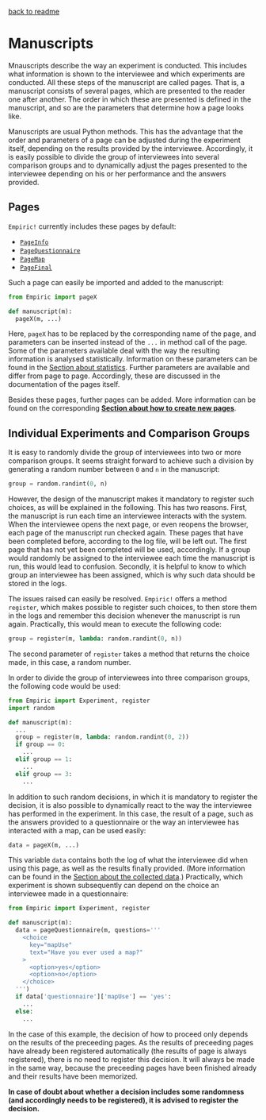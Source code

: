 [back to readme](../../../)

# Manuscripts

Mnauscripts describe the way an experiment is conducted.  This includes what information is shown to the interviewee and which experiments are conducted.  All these steps of the manuscript are called pages.  That is, a manuscript consists of several pages, which are presented to the reader one after another.  The order in which these are presented is defined in the manuscript, and so are the parameters that determine how a page looks like.

Manuscripts are usual Python methods.  This has the advantage that the order and parameters of a page can be adjusted during the experiment itself, depending on the results provided by the interviewee.  Accordingly, it is easily possible to divide the group of interviewees into several comparison groups and to dynamically adjust the pages presented to the interviewee depending on his or her performance and the answers provided.

## Pages

`Empiric!` currently includes these pages by default:
* [`PageInfo`](pageInfo.md)
* [`PageQuestionnaire`](pageQuestionnaire.md)
* [`PageMap`](pageMap.md)
* [`PageFinal`](pageFinal.md)

Such a page can easily be imported and added to the manuscript:
```python
from Empiric import pageX

def manuscript(m):
  pageX(m, ...)
```

Here, `pageX` has to be replaced by the corresponding name of the page, and parameters can be inserted instead of the `...` in method call of the page.  Some of the parameters available deal with the way the resulting information is analysed statistically.  Information on these parameters can be found in the [Section about statistics](statistics.md).  Further parameters are available and differ from page to page.  Accordingly, these are discussed in the documentation of the pages itself.

Besides these pages, further pages can be added.  More information can be found on the corresponding [**Section about how to create new pages**](creatingNewPages.md).

## Individual Experiments and Comparison Groups

It is easy to randomly divide the group of interviewees into two or more comparison groups.  It seems straight forward to achieve such a division by generating a random number between `0` and `n` in the manuscript:
```python
group = random.randint(0, n)
```
However, the design of the manuscript makes it mandatory to register such choices, as will be explained in the following.  This has two reasons.  First, the manuscript is run each time an interviewee interacts with the system.  When the interviewee opens the next page, or even reopens the browser, each page of the manuscript run checked again.  These pages that have been completed before, according to the log file, will be left out.  The first page that has not yet been completed will be used, accordingly.  If a group would randomly be assigned to the interviewee each time the manuscript is run, this would lead to confusion.  Secondly, it is helpful to know to which group an interviewee has been assigned, which is why such data should be stored in the logs.

The issues raised can easily be resolved.  `Empiric!` offers a method `register`, which makes possible to register such choices, to then store them in the logs and remember this decision whenever the manuscript is run again.  Practically, this would mean to execute the following code:
```python
group = register(m, lambda: random.randint(0, n))
```
The second parameter of `register` takes a method that returns the choice made, in this case, a random number.

In order to divide the group of interviewees into three comparison groups, the following code would be used:
```python
from Empiric import Experiment, register
import random

def manuscript(m):
  ...
  group = register(m, lambda: random.randint(0, 2))
  if group == 0:
    ...
  elif group == 1:
    ...
  elif group == 3:
    ...
```

In addition to such random decisions, in which it is mandatory to register the decision, it is also possible to dynamically react to the way the interviewee has performed in the experiment.  In this case, the result of a page, such as the answers provided to a questionnaire or the way an interviewee has interacted with a map, can be used easily:
```python
data = pageX(m, ...)
```
This variable `data` contains both the log of what the interviewee did when using this page, as well as the results finally provided.  (More information can be found in the [Section about the collected data](collectedData.md).)  Practically, which experiment is shown subsequently can depend on the choice an interviewee made in a questionnaire:
```python
from Empiric import Experiment, register

def manuscript(m):
  data = pageQuestionnaire(m, questions='''
    <choice
      key="mapUse"
      text="Have you ever used a map?"
    >
      <option>yes</option>
      <option>no</option>
    </choice>
  ''')
  if data['questionnaire']['mapUse'] == 'yes':
    ...
  else:
    ...
```

In the case of this example, the decision of how to proceed only depends on the results of the preceeding pages.  As the results of preceeding pages have already been registered automatically (the results of page is always registered), there is no need to register this decision.  It will always be made in the same way, because the preceeding pages have been finished already and their results have been memorized.

**In case of doubt about whether a decision includes some randomness (and accordingly needs to be registered), it is advised to register the decision.**

